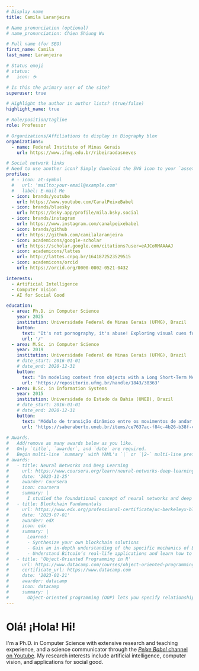 ```yaml
---
# Display name
title: Camila Laranjeira

# Name pronunciation (optional)
# name_pronunciation: Chien Shiung Wu

# Full name (for SEO)
first_name: Camila
last_name: Laranjeira

# Status emoji
# status:
#   icon: ☕️

# Is this the primary user of the site?
superuser: true

# Highlight the author in author lists? (true/false)
highlight_name: true

# Role/position/tagline
role: Professor

# Organizations/Affiliations to display in Biography blox
organizations:
  - name: Federal Institute of Minas Gerais
    url: https://www.ifmg.edu.br/ribeiraodasneves

# Social network links
# Need to use another icon? Simply download the SVG icon to your `assets/media/icons/` folder.
profiles:
  # - icon: at-symbol
  #   url: 'mailto:your-email@example.com'
  #   label: E-mail Me
  - icon: brands/youtube
    url: https://www.youtube.com/CanalPeixeBabel
  - icon: brands/bluesky
    url: https://bsky.app/profile/mila.bsky.social
  - icon: brands/instagram
    url: https://www.instagram.com/canalpeixebabel
  - icon: brands/github
    url: https://github.com/camilalaranjeira
  - icon: academicons/google-scholar
    url: https://scholar.google.com/citations?user=eAJCoRMAAAAJ
  - icon: academicons/lattes
    url: http://lattes.cnpq.br/1641872523529515
  - icon: academicons/orcid
    url: https://orcid.org/0000-0002-0521-0432

interests:
  - Artificial Intelligence
  - Computer Vision
  - AI for Social Good

education:
  - area: Ph.D. in Computer Science
    year: 2025
    institution: Universidade Federal de Minas Gerais (UFMG), Brazil
    button:
      text: "It's not pornography, it's abuse! Exploring visual cues for the classification of child sexual abuse imagery"
      url: '/'
  - area: M.Sc. in Computer Science
    year: 2019
    institution: Universidade Federal de Minas Gerais (UFMG), Brazil
    # date_start: 2016-01-01
    # date_end: 2020-12-31
    button:
      text: "On modeling context from objects with a Long Short-Term Memory for indoor scene recognition"
      url: 'https://repositorio.ufmg.br/handle/1843/38363'
  - area: B.Sc. in Information Systems
    year: 2015
    institution: Universidade do Estado da Bahia (UNEB), Brazil
    # date_start: 2016-01-01
    # date_end: 2020-12-31
    button:
      text: "Módulo de transição dinâmico entre os movimentos de andar e chutar aplicado a robôs humanoides simulados em ambiente 3D"
      url: 'https://saberaberto.uneb.br/items/ce7637ac-f84c-4b26-b38f-c1c5ca4e4944/full'
    
# Awards.
#   Add/remove as many awards below as you like.
#   Only `title`, `awarder`, and `date` are required.
#   Begin multi-line `summary` with YAML's `|` or `|2-` multi-line prefix and indent 2 spaces below.
# awards:
#   - title: Neural Networks and Deep Learning
#     url: https://www.coursera.org/learn/neural-networks-deep-learning
#     date: '2023-11-25'
#     awarder: Coursera
#     icon: coursera
#     summary: |
#       I studied the foundational concept of neural networks and deep learning. By the end, I was familiar with the significant technological trends driving the rise of deep learning; build, train, and apply fully connected deep neural networks; implement efficient (vectorized) neural networks; identify key parameters in a neural network’s architecture; and apply deep learning to your own applications.
#   - title: Blockchain Fundamentals
#     url: https://www.edx.org/professional-certificate/uc-berkeleyx-blockchain-fundamentals
#     date: '2023-07-01'
#     awarder: edX
#     icon: edx
#     summary: |
#       Learned:
#       - Synthesize your own blockchain solutions
#       - Gain an in-depth understanding of the specific mechanics of Bitcoin
#       - Understand Bitcoin’s real-life applications and learn how to attack and destroy Bitcoin, Ethereum, smart contracts and Dapps, and alternatives to Bitcoin’s Proof-of-Work consensus algorithm
#   - title: 'Object-Oriented Programming in R'
#     url: https://www.datacamp.com/courses/object-oriented-programming-with-s3-and-r6-in-r
#     certificate_url: https://www.datacamp.com
#     date: '2023-01-21'
#     awarder: datacamp
#     icon: datacamp
#     summary: |
#       Object-oriented programming (OOP) lets you specify relationships between functions and the objects that they can act on, helping you manage complexity in your code. This is an intermediate level course, providing an introduction to OOP, using the S3 and R6 systems. S3 is a great day-to-day R programming tool that simplifies some of the functions that you write. R6 is especially useful for industry-specific analyses, working with web APIs, and building GUIs.
---
```


# Olá! ¡Hola! Hi!

I'm a Ph.D. in Computer Science with extensive research and teaching experience, and a science communicator through the [*Peixe Babel* channel on Youtube](https://www.youtube.com/CanalPeixeBabel). My research interests include artificial intelligence, computer vision, and applications for social good.

<!-- I'm a computer science professor at the [*Instituto Federal de Minas Gerais*](https://www.ifmg.edu.br/ribeiraodasneves) and science communicator through the [*Peixe Babel* channel on Youtube](https://www.youtube.com/CanalPeixeBabel). My research interests include artificial intelligence, computer vision, and applications for social good. -->
